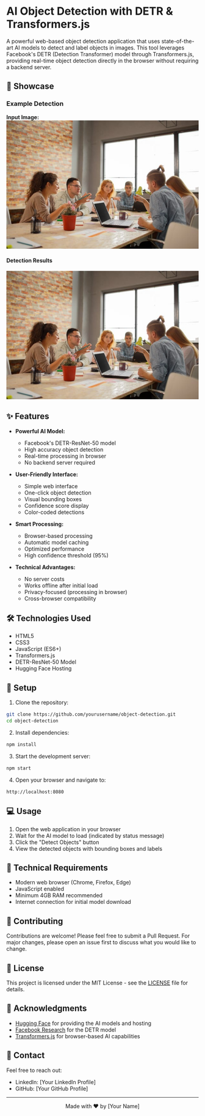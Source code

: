 # AI Object Detection with DETR & Transformers.js

A powerful web-based object detection application that uses state-of-the-art AI models to detect and label objects in images. This tool leverages Facebook's DETR (Detection Transformer) model through Transformers.js, providing real-time object detection directly in the browser without requiring a backend server.

## 🌟 Showcase

### Example Detection
**Input Image:**
![Input Image](meeting.jpg)

#### Detection Results
![Detection Results](meeting.jpg)

## ✨ Features

- **Powerful AI Model:**
  - Facebook's DETR-ResNet-50 model
  - High accuracy object detection
  - Real-time processing in browser
  - No backend server required

- **User-Friendly Interface:**
  - Simple web interface
  - One-click object detection
  - Visual bounding boxes
  - Confidence score display
  - Color-coded detections

- **Smart Processing:**
  - Browser-based processing
  - Automatic model caching
  - Optimized performance
  - High confidence threshold (95%)

- **Technical Advantages:**
  - No server costs
  - Works offline after initial load
  - Privacy-focused (processing in browser)
  - Cross-browser compatibility

## 🛠️ Technologies Used

- HTML5
- CSS3
- JavaScript (ES6+)
- Transformers.js
- DETR-ResNet-50 Model
- Hugging Face Hosting

## 🚀 Setup

1. Clone the repository:
```bash
git clone https://github.com/yourusername/object-detection.git
cd object-detection
```

2. Install dependencies:
```bash
npm install
```

3. Start the development server:
```bash
npm start
```

4. Open your browser and navigate to:
```
http://localhost:8080
```

## 💻 Usage

1. Open the web application in your browser
2. Wait for the AI model to load (indicated by status message)
3. Click the "Detect Objects" button
4. View the detected objects with bounding boxes and labels

## 🔧 Technical Requirements

- Modern web browser (Chrome, Firefox, Edge)
- JavaScript enabled
- Minimum 4GB RAM recommended
- Internet connection for initial model download

## 🤝 Contributing

Contributions are welcome! Please feel free to submit a Pull Request. For major changes, please open an issue first to discuss what you would like to change.

## 📝 License

This project is licensed under the MIT License - see the [LICENSE](LICENSE) file for details.

## 🙏 Acknowledgments

- [Hugging Face](https://huggingface.co/) for providing the AI models and hosting
- [Facebook Research](https://ai.facebook.com/research/) for the DETR model
- [Transformers.js](https://github.com/xenova/transformers.js) for browser-based AI capabilities

## 📧 Contact
Feel free to reach out:
- LinkedIn: [Your LinkedIn Profile]
- GitHub: [Your GitHub Profile]

---

<p align="center">Made with ❤️ by [Your Name]</p> 
